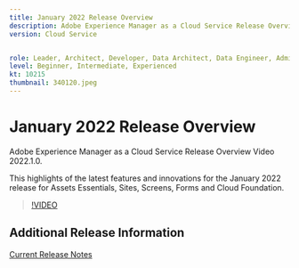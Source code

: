```yaml
---
title: January 2022 Release Overview
description: Adobe Experience Manager as a Cloud Service Release Overview Video 2022.1.0.
version: Cloud Service


role: Leader, Architect, Developer, Data Architect, Data Engineer, Admin, User
level: Beginner, Intermediate, Experienced
kt: 10215
thumbnail: 340120.jpeg
---
```


# January 2022 Release Overview

Adobe Experience Manager as a Cloud Service Release Overview Video 2022.1.0.

This highlights of the latest features and innovations for the January 2022 release for Assets Essentials, Sites, Screens, Forms and Cloud Foundation.

>[!VIDEO](https://video.tv.adobe.com/v/340120/?quality=12&learn=on)

## Additional Release Information

[Current Release Notes](https://experienceleague.adobe.com/docs/experience-manager-cloud-service/content/release-notes/home.html)
